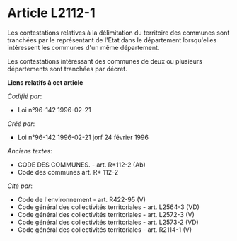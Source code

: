 # Article L2112-1

Les contestations relatives à la délimitation du territoire des communes sont tranchées par le représentant de l'Etat dans le
département lorsqu'elles intéressent les communes d'un même département.

Les contestations intéressant des communes de deux ou plusieurs départements sont tranchées par décret.

**Liens relatifs à cet article**

_Codifié par_:

  - Loi n°96-142 1996-02-21

_Créé par_:

  - Loi n°96-142 1996-02-21 jorf 24 février 1996

_Anciens textes_:

  - CODE DES COMMUNES. - art. R*112-2 (Ab)
  - Code des communes art. R* 112-2

_Cité par_:

  - Code de l'environnement - art. R422-95 (V)
  - Code général des collectivités territoriales - art. L2564-3 (VD)
  - Code général des collectivités territoriales - art. L2572-3 (V)
  - Code général des collectivités territoriales - art. L2573-2 (VD)
  - Code général des collectivités territoriales - art. R2114-1 (V)
